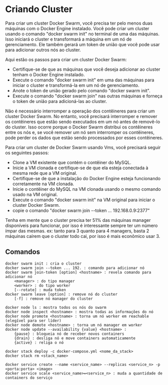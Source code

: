 # Criando Cluster

Para criar um cluster Docker Swarm, você precisa ter pelo menos duas máquinas com o Docker Engine instalado. Você pode criar um cluster usando o comando "docker swarm init" no terminal de uma das máquinas. Isso iniciará o cluster e transformará a máquina em um nó de gerenciamento. Ele também gerará um token de união que você pode usar para adicionar outros nós ao cluster.

Aqui estão os passos para criar um cluster Docker Swarm:

- Certifique-se de que as máquinas que você deseja adicionar ao cluster tenham o Docker Engine instalado.
- Execute o comando "docker swarm init" em uma das máquinas para iniciar o cluster e transformá-la em um nó de gerenciamento.
- Anote o token de união gerado pelo comando "docker swarm init".
- Execute o comando "docker swarm join" nas outras máquinas e forneça o token de união para adicioná-las ao cluster.

Não é necessário interromper a operação dos contêineres para criar um cluster Docker Swarm. No entanto, você precisará interromper e remover os contêineres que estão sendo executados em um nó antes de removê-lo do cluster. Isso ocorre porque o Docker Swarm distribui os contêineres entre os nós e, se você remover um nó sem interromper os contêineres, pode perder os dados que estão sendo processados por esses contêineres.

Para criar um cluster de Docker Swarm usando Vms, você precisará seguir os seguintes passos:

- Clone a VM existente que contém o contêiner do MySQL.
- Inicie a VM clonada e certifique-se de que ela esteja conectada à mesma rede que a VM original.
- Certifique-se de que a instalação do Docker Engine esteja funcionando corretamente na VM clonada.
- Inicie o contêiner do MySQL na VM clonada usando o mesmo comando usado na VM original.
- Execute o comando "docker swarm init" na VM original para iniciar o cluster Docker Swarm.
- copie o comando "docker swarm join --token ... 192.168.0.9:2377"

Tenha em mente que o cluster precisa ter 51% das máquinas manager disponíveis para funcionar, por isso é interessante sempre ter um número ímpar das mesmas. ex: tanto para 3 quanto para 4 managers, basta 2 máquinas caírem que o cluster todo cai, por isso é mais econômico usar 3.

## Comandos

    docker swarm init : cria o cluster
    docker swarm join --token ... 192. : comando para adicionar nó
    docker swarm join-token [option] <hostname> : revela comando para adicionar nó 
        <manager> : do tipo manager
        <worker> : do tipo worker
        [--rotate] : muda token
    docker swarm leave [option] : remove nó do cluster
        [-f] : remove nó manager do cluster

    docker node ls : mostra todos os nós do swarm
    docker node inspect <hostname> : mostra todas as informações do nó
    docker node promote <hostname> : torna um nó worker em reachable (elegível para ser líder)
    docker node demote <hostname> : torna um nó manager em worker
    docker node update --availability {value} <hostname> :
        {pause} : bloqueia nó de receber novos containers
        {drain} : desliga nó e move containers automaticamente
        {active} : religa o nó
    
    docker stack deploy -c docker-compose.yml <nome_da_stack>
    docker stack rm <stack_name>

    docker service create --name <service_name> --replicas <service_n> -p <porta:porta> <image> 
    docker service scale <service_name>=<service_n> : muda a quantidade de containers do serviço

